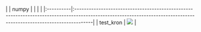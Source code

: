 |           | numpy                                                                                                                                                              |
|           |                                                                                                                                                                    |
|:----------|:-------------------------------------------------------------------------------------------------------------------------------------------------------------------|
| test_kron | <a href="https://github.com/unifyai/ivy/actions/runs/3583558409" rel="noopener noreferrer" target="_blank"><img src=https://img.shields.io/badge/-failure-red></a> |